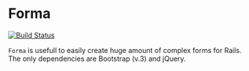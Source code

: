 # Forma

[![Build Status](https://travis-ci.org/dimakura/forma.png?branch=master)](https://travis-ci.org/dimakura/forma)

`Forma` is usefull to easily create huge amount of complex forms for Rails.
The only dependencies are Bootstrap (v.3) and jQuery.
